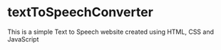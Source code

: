 # textToSpeechConverter

This is a simple Text to Speech website created using HTML, CSS and JavaScript
